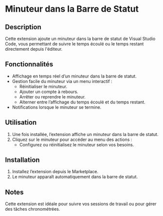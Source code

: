 # Minuteur dans la Barre de Statut

## Description

Cette extension ajoute un minuteur dans la barre de statut de Visual Studio Code, vous permettant de suivre le temps écoulé ou le temps restant directement depuis l'éditeur.

## Fonctionnalités

- Affichage en temps réel d’un minuteur dans la barre de statut.
- Gestion facile du minuteur via un menu interactif :
  - Réinitialiser le minuteur.
  - Ajouter un compte à rebours.
  - Arrêter ou reprendre le minuteur.
  - Alterner entre l’affichage du temps écoulé et du temps restant.
- Notifications lorsque le minuteur se termine.

## Utilisation

1. Une fois installée, l’extension affiche un minuteur dans la barre de statut.
2. Cliquez sur le minuteur pour accéder au menu des actions :
   - Configurez ou réinitialisez le minuteur selon vos besoins.

## Installation

1. Installez l’extension depuis le Marketplace.
2. Le minuteur apparaît automatiquement dans la barre de statut.

## Notes

Cette extension est idéale pour suivre vos sessions de travail ou pour gérer des tâches chronométrées.